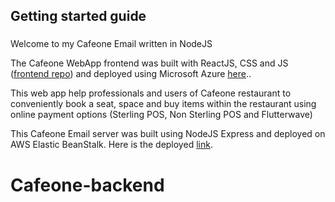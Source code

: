 ## Getting started guide

###

Welcome to my Cafeone Email written in NodeJS

The Cafeone WebApp frontend was built with ReactJS, CSS and JS ([frontend repo](https://cafeone1.netlify.app/)) and deployed using Microsoft Azure [here](https://samspecial)..

This web app help professionals and users of Cafeone restaurant to conveniently book a seat, space and buy items within the restaurant using online payment options (Sterling POS, Non Sterling POS and Flutterwave)

This Cafeone Email server was built using NodeJS Express and deployed on AWS Elastic BeanStalk. Here is the deployed [link](https://samspecial-resume).

# Cafeone-backend
